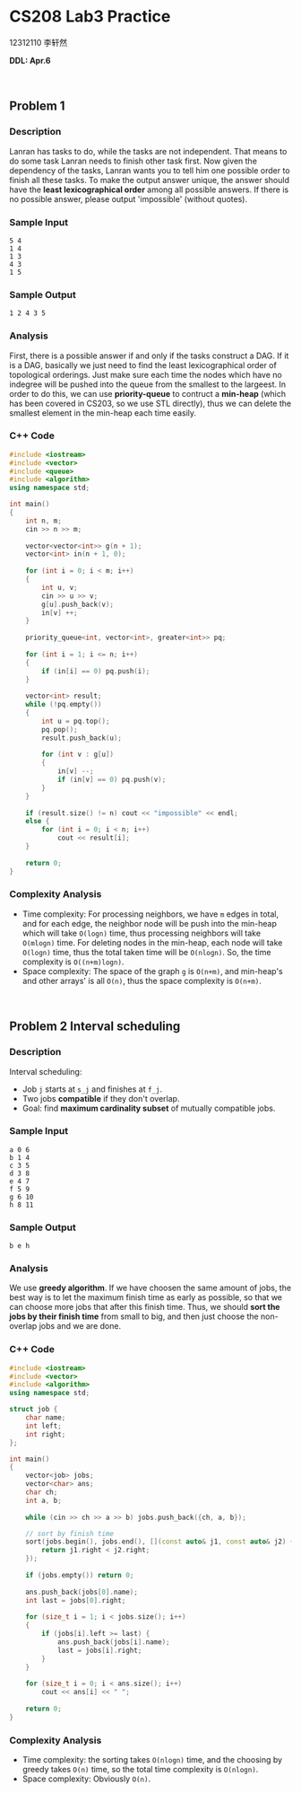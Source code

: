 # CS208 Lab3 Practice

12312110 李轩然

**DDL: Apr.6**

<br>

## Problem 1

### Description

Lanran has tasks to do, while the tasks are not independent. That means to do some task Lanran needs to finish other task first. Now given the dependency of the tasks, Lanran wants you to tell him one possible order to finish all these tasks. To make the output answer unique, the answer should have the **least lexicographical order** among all possible answers. If there is no possible answer, please output 'impossible' (without quotes).

### Sample Input
```
5 4 1 4 1 3 4 3 1 5```

### Sample Output
```
1 2 4 3 5
```

### Analysis

First, there is a possible answer if and only if the tasks construct a DAG. If it is a DAG, basically we just need to find the least lexicographical order of topological orderings. Just make sure each time the nodes which have no indegree will be pushed into the queue from the smallest to the largeest. In order to do this, we can use **priority-queue** to contruct a **min-heap** (which has been covered in CS203, so we use STL directly), thus we can delete the smallest element in the min-heap each time easily.

### C++ Code
```cpp
#include <iostream>
#include <vector>
#include <queue>
#include <algorithm>
using namespace std;

int main()
{
    int n, m;
    cin >> n >> m;
    
    vector<vector<int>> g(n + 1);
    vector<int> in(n + 1, 0);
    
    for (int i = 0; i < m; i++)
    {
        int u, v;
        cin >> u >> v;
        g[u].push_back(v);
        in[v] ++;
    }
    
    priority_queue<int, vector<int>, greater<int>> pq;
    
    for (int i = 1; i <= n; i++)
    {
        if (in[i] == 0) pq.push(i);
    }
    
    vector<int> result;
    while (!pq.empty())
    {
        int u = pq.top();
        pq.pop();
        result.push_back(u);
        
        for (int v : g[u])
        {
            in[v] --;
            if (in[v] == 0) pq.push(v);
        }
    }
    
    if (result.size() != n) cout << "impossible" << endl;
    else {
        for (int i = 0; i < n; i++)
            cout << result[i];
    }
    
    return 0;
}
```### Complexity Analysis

- Time complexity: For processing neighbors, we have ``m`` edges in total, and for each edge, the neighbor node will be push into the min-heap which will take ``O(logn)`` time, thus processing neighbors will take ``O(mlogn)`` time. For deleting nodes in the min-heap, each node will take ``O(logn)`` time, thus the total taken time will be ``O(nlogn)``. So, the time complexity is ``O((n+m)logn)``.
- Space complexity: The space of the graph ``g`` is ``O(n+m)``, and min-heap's and other arrays' is all ``O(n)``, thus the space complexity is ``O(n+m)``.


<br>

## Problem 2 Interval scheduling

### Description

Interval scheduling:
- Job ``j`` starts at ``s_j`` and finishes at ``f_j``.
- Two jobs **compatible** if they don't overlap.
- Goal: find **maximum cardinality subset** of mutually compatible jobs.

### Sample Input
```
a 0 6b 1 4c 3 5d 3 8e 4 7f 5 9g 6 10h 8 11
```

### Sample Output
```
b e h
```

### Analysis

We use **greedy algorithm**. If we have choosen the same amount of jobs, the best way is to let the maximum finish time as early as possible, so that we can choose more jobs that after this finish time. Thus, we should **sort the jobs by their finish time** from small to big, and then just choose the non-overlap jobs and we are done.

### C++ Code
```cpp
#include <iostream>
#include <vector>
#include <algorithm>
using namespace std;

struct job {
    char name;
    int left;
    int right;
};

int main()
{
    vector<job> jobs;
    vector<char> ans;
    char ch;
    int a, b;
    
    while (cin >> ch >> a >> b) jobs.push_back({ch, a, b});

    // sort by finish time
    sort(jobs.begin(), jobs.end(), [](const auto& j1, const auto& j2) {
        return j1.right < j2.right;
    });
    
    if (jobs.empty()) return 0;
    
    ans.push_back(jobs[0].name);
    int last = jobs[0].right;
    
    for (size_t i = 1; i < jobs.size(); i++)
    {
        if (jobs[i].left >= last) {
            ans.push_back(jobs[i].name);
            last = jobs[i].right;
        }
    }
    
    for (size_t i = 0; i < ans.size(); i++)
        cout << ans[i] << " ";
    
    return 0;
}
```

### Complexity Analysis

- Time complexity: the sorting takes ``O(nlogn)`` time, and the choosing by greedy takes ``O(n)`` time, so the total time complexity is ``O(nlogn)``.
- Space complexity: Obviously ``O(n)``.


